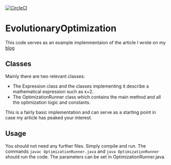 [![CircleCI](https://circleci.com/gh/SilverLinings89/EvolutionaryOptimization/tree/master.svg?style=svg)](https://circleci.com/gh/SilverLinings89/EvolutionaryOptimization/tree/master)

# EvolutionaryOptimization
This code serves as an example implenmentaion of the article I wrote on my [blog](http://pascal-kraft.com/index.php/blog/166-evolutionary-optimization)

## Classes

Mainly there are two relevant classes:
- The Expression class and the classes implementing it describe a mathematical expression such as x+2.
- The OptimizationRunner class which contains the main method and all the optimization logic and constants.

This is a fairly basic implementation and can serve as a starting point in case my article has peaked your interest.

## Usage

You should not need any further files. Simply compile and run. The commands
`javac OptimizationRunner.java` and `java OptimizationRunner` should run the code. The parameters can be set in OptimizationRunner.java.
